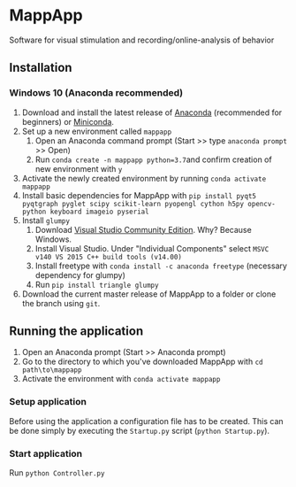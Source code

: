 # MappApp
Software for visual stimulation and recording/online-analysis of behavior


## Installation

### Windows 10 (Anaconda recommended)

1. Download and install the latest release of [Anaconda](https://www.anaconda.com/distribution/) (recommended for beginners) or [Miniconda](https://docs.conda.io/en/latest/miniconda.html).
2. Set up a new environment called `mappapp`
    1. Open an Anaconda command prompt (Start >> type `anaconda prompt` >> Open)
    2. Run `conda create -n mappapp python=3.7`and confirm creation of new environment with `y`
3. Activate the newly created environment by running `conda activate mappapp`
4. Install basic dependencies for MappApp with `pip install pyqt5 pyqtgraph pyglet scipy scikit-learn pyopengl cython h5py opencv-python keyboard imageio pyserial`
5. Install `glumpy`
    1. Download [Visual Studio Community Edition](https://visualstudio.microsoft.com/downloads/). Why? Because Windows.
    2. Install Visual Studio. Under "Individual Components" select `MSVC v140 VS 2015 C++ build tools (v14.00)`
    3. Install freetype with `conda install -c anaconda freetype` (necessary dependency for glumpy)
    4. Run `pip install triangle glumpy`
6. Download the current master release of MappApp to a folder or clone the branch using `git`.

## Running the application
 
1. Open an Anaconda prompt (Start >> Anaconda prompt)
2. Go to the directory to which you've downloaded MappApp with `cd path\to\mappapp`
2. Activate the environment with `conda activate mappapp`

### Setup application
Before using the application a configuration file has to be created. This can be done simply by executing the `Startup.py` script (`python Startup.py`).

### Start application
Run `python Controller.py`
